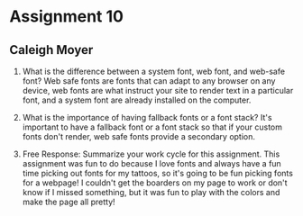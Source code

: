 # Assignment 10
## Caleigh Moyer

1. What is the difference between a system font, web font, and web-safe font?
Web safe fonts are fonts that can adapt to any browser on any device, web fonts are what instruct your site to render text in a particular font, and a system font are already installed on the computer.

2. What is the importance of having fallback fonts or a font stack?
It's important to have a fallback font or a font stack so that if your custom fonts don't render, web safe fonts provide a secondary option.

3. Free Response: Summarize your work cycle for this assignment.
This assignment was fun to do because I love fonts and always have a fun time picking out fonts for my tattoos, so it's going to be fun picking fonts for a webpage! I couldn't get the boarders on my page to work or don't know if I missed something, but it was fun to play with the colors and make the page all pretty!
